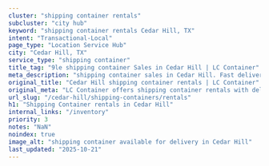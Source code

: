 ```yaml
---
cluster: "shipping container rentals"
subcluster: "city hub"
keyword: "shipping container rentals Cedar Hill, TX"
intent: "Transactional-Local"
page_type: "Location Service Hub"
city: "Cedar Hill, TX"
service_type: "shipping container"
title_tag: "9le shipping container Sales in Cedar Hill | LC Container"
meta_description: "shipping container sales in Cedar Hill. Fast delivery, competitive pricing. Serving shipping containers area. Quote ID: UQW. Call (214) 524-4168 for your free quote today."
original_title: "Cedar Hill shipping container rentals | LC Container"
original_meta: "LC Container offers shipping container rentals with delivery in Cedar Hill, TX. Local. Fast quotes. Since 2003."
url_slug: "/cedar-hill/shipping-containers/rentals"
h1: "Shipping Container rentals in Cedar Hill"
internal_links: "/inventory"
priority: 3
notes: "NaN"
noindex: true
image_alt: "shipping container available for delivery in Cedar Hill"
last_updated: "2025-10-21"
---
```


<!-- TODO: Add unique city/inventory copy, images, and internal links here. -->
